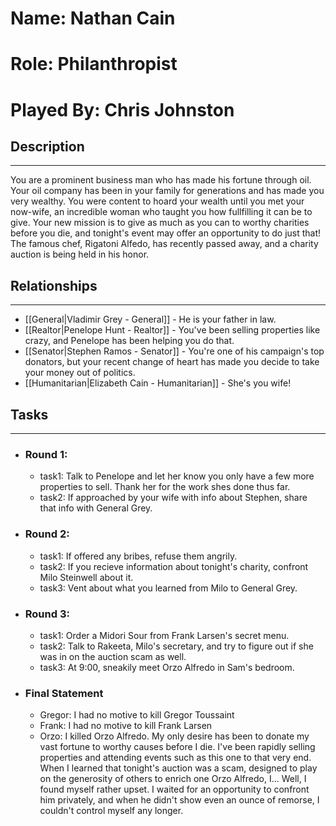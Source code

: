 # Name: Nathan Cain
# Role: Philanthropist
# Played By: Chris Johnston

## Description
---
You are a prominent business man who has made his fortune through oil. Your oil company has been in your family for generations and has made you very wealthy. You were content to hoard your wealth until you met your now-wife, an incredible woman who taught you how fullfilling it can be to give. Your new mission is to give as much as you can to worthy charities before you die, and tonight's event may offer an opportunity to do just that! The famous chef, Rigatoni Alfedo, has recently passed away, and a charity auction is being held in his honor.

## Relationships
---
- [[General|Vladimir Grey - General]] - He is your father in law.
- [[Realtor|Penelope Hunt - Realtor]] - You've been selling properties like crazy, and Penelope has been helping you do that.
- [[Senator|Stephen Ramos - Senator]] - You're one of his campaign's top donators, but your recent change of heart has made you decide to take your money out of politics.
- [[Humanitarian|Elizabeth Cain - Humanitarian]] - She's you wife!

## Tasks
___
- ### Round 1: 
	- task1: Talk to Penelope and let her know you only have a few more properties to sell. Thank her for the work shes done thus far.
	- task2: If approached by your wife with info about Stephen, share that info with General Grey.
- ### Round 2:
	- task1: If offered any bribes, refuse them angrily.
	- task2: If you recieve information about tonight's charity, confront Milo Steinwell about it.
	- task3: Vent about what you learned from Milo to General Grey.
- ### Round 3:
	- task1: Order a Midori Sour from Frank Larsen's secret menu.
	- task2: Talk to Rakeeta, Milo's secretary, and try to figure out if she was in on the auction scam as well.
	- task3: At 9:00, sneakily meet Orzo Alfredo in Sam's bedroom.
- ### Final Statement
	- Gregor: I had no motive to kill Gregor Toussaint
	- Frank: I had no motive to kill Frank Larsen
	- Orzo: I killed Orzo Alfredo. My only desire has been to donate my vast fortune to worthy causes before I die. I've been rapidly selling properties and attending events such as this one to that very end. When I learned that tonight's auction was a scam, designed to play on the generosity of others to enrich one Orzo Alfredo, I... Well, I found myself rather upset. I waited for an opportunity to confront him privately, and when he didn't show even an ounce of remorse, I couldn't control myself any longer.
